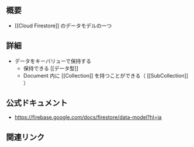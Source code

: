 ## 概要
- [[Cloud Firestore]] のデータモデルの一つ

## 詳細
- データをキーバリューで保持する
	- 保持できる [[データ型]]
	- Document 内に [[Collection]] を持つことができる（ [[SubCollection]] ）


## 公式ドキュメント
- https://firebase.google.com/docs/firestore/data-model?hl=ja

## 関連リンク

